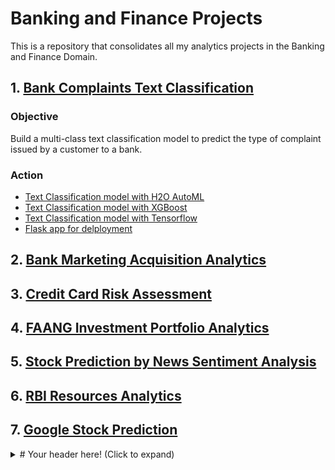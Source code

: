 # Banking and Finance Projects

This is a repository that consolidates all my analytics projects in the Banking and Finance Domain.

## 1. [Bank Complaints Text Classification](https://github.com/utkarshkant/Bank-Complaints-Text-Classification)

### Objective
Build a multi-class text classification model to predict the type of complaint issued by a customer to a bank.

### Action
- [Text Classification model with H2O AutoML](https://github.com/utkarshkant/Bank-Complaints-Text-Classification/blob/main/Text_Classification_Bank_Complaints_H2O_AutoML.ipynb)
- [Text Classification model with XGBoost](https://github.com/utkarshkant/Bank-Complaints-Text-Classification/blob/main/Text_Classification_Bank_Complaints_Inference.ipynb)
- [Text Classification model with Tensorflow]()
- [Flask app for delployment](https://github.com/utkarshkant/Bank-Complaints-Text-Classification/tree/main/Bank%20Complaints)
 

## 2. [Bank Marketing Acquisition Analytics](https://github.com/utkarshkant/Bank-Marketing-Acquisition-Analytics)

## 3. [Credit Card Risk Assessment](https://github.com/utkarshkant/Credit-Card-Risk-Assessment)

## 4. [FAANG Investment Portfolio Analytics](https://github.com/utkarshkant/FAANG-Investment-Portfolio-Analytics)

## 5. [Stock Prediction by News Sentiment Analysis](https://github.com/utkarshkant/Stock-Prediction-by-News-Sentiment-Analysis)

## 6. [RBI Resources Analytics](https://github.com/utkarshkant/RBI-Resources-Analytics)

## 7. [Google Stock Prediction](https://github.com/utkarshkant/Google-Stock-Prediction)

<details>
  <summary># Your header here! (Click to expand)</summary>
  Your content here...
  > markup like blockquote's should even work on github!
  more content here...
</details>

